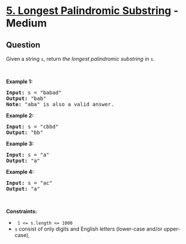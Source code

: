 # [5. Longest Palindromic Substring](https://leetcode.com/problems/longest-palindromic-substring/) - Medium

## Question

Given a string `` s ``, return&nbsp;_the longest palindromic substring_ in `` s ``.

&nbsp;

__Example 1:__

<pre>
<strong>Input:</strong> s = "babad"
<strong>Output:</strong> "bab"
<strong>Note:</strong> "aba" is also a valid answer.
</pre>

__Example 2:__

<pre>
<strong>Input:</strong> s = "cbbd"
<strong>Output:</strong> "bb"
</pre>

__Example 3:__

<pre>
<strong>Input:</strong> s = "a"
<strong>Output:</strong> "a"
</pre>

__Example 4:__

<pre>
<strong>Input:</strong> s = "ac"
<strong>Output:</strong> "a"
</pre>

&nbsp;

__Constraints:__

* <code> 1 &lt;= s.length &lt;= 1000 </code>
* `` s `` consist of only digits and English letters (lower-case and/or upper-case),
